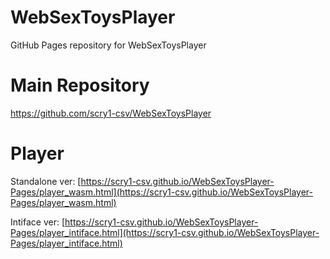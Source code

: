# WebSexToysPlayer

GitHub Pages repository for WebSexToysPlayer

# Main Repository

https://github.com/scry1-csv/WebSexToysPlayer

# Player

Standalone ver: [https://scry1-csv.github.io/WebSexToysPlayer-Pages/player_wasm.html](https://scry1-csv.github.io/WebSexToysPlayer-Pages/player_wasm.html)

Intiface ver: [https://scry1-csv.github.io/WebSexToysPlayer-Pages/player_intiface.html](https://scry1-csv.github.io/WebSexToysPlayer-Pages/player_intiface.html)
